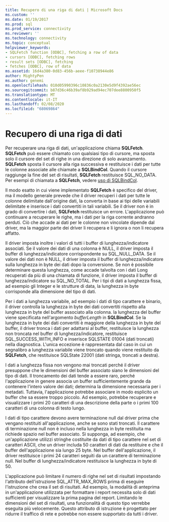 ```yaml
---
title: Recupero di una riga di dati | Microsoft Docs
ms.custom: ''
ms.date: 01/19/2017
ms.prod: sql
ms.prod_service: connectivity
ms.reviewer: ''
ms.technology: connectivity
ms.topic: conceptual
helpviewer_keywords:
- SQLFetch function [ODBC], fetching a row of data
- cursors [ODBC], fetching rows
- result sets [ODBC], fetching
- fetches [ODBC], row of data
ms.assetid: 16d4a380-0d83-456b-aeee-f10738944e86
author: MightyPen
ms.author: genemi
ms.openlocfilehash: 010d05990396c10836c0a2130e5d9f4392ae56ec
ms.sourcegitcommit: b87d36c46b39af8b929ad94ec707dee8800950f5
ms.translationtype: MT
ms.contentlocale: it-IT
ms.lasthandoff: 02/08/2020
ms.locfileid: "68069864"
---
```

# <a name="fetching-a-row-of-data"></a>Recupero di una riga di dati
Per recuperare una riga di dati, un'applicazione chiama **SQLFetch**. **SQLFetch** può essere chiamato con qualsiasi tipo di cursore, ma sposta solo il cursore del set di righe in una direzione di solo avanzamento. **SQLFetch** sposta il cursore alla riga successiva e restituisce i dati per tutte le colonne associate alle chiamate a **SQLBindCol**. Quando il cursore raggiunge la fine del set di risultati, **SQLFetch** restituisce SQL_NO_DATA. Per esempi di chiamata a **SQLFetch**, vedere [uso di SQLBindCol](../../../odbc/reference/develop-app/using-sqlbindcol.md).  
  
 Il modo esatto in cui viene implementato **SQLFetch** è specifico del driver, ma il modello generale prevede che il driver recuperi i dati per tutte le colonne delimitate dall'origine dati, la converta in base ai tipi delle variabili delimitate e inserisce i dati convertiti in tali variabili. Se il driver non è in grado di convertire i dati, **SQLFetch** restituisce un errore. L'applicazione può continuare a recuperare le righe, ma i dati per la riga corrente andranno perduti. Ciò che accade ai dati per le colonne non vincolate dipende dal driver, ma la maggior parte dei driver li recupera e li ignora o non li recupera affatto.  
  
 Il driver imposta inoltre i valori di tutti i buffer di lunghezza/indicatore associati. Se il valore dei dati di una colonna è NULL, il driver imposta il buffer di lunghezza/indicatore corrispondente su SQL_NULL_DATA. Se il valore dei dati non è NULL, il driver imposta il buffer di lunghezza/indicatore sulla lunghezza in byte dei dati dopo la conversione. Se non è possibile determinare questa lunghezza, come accade talvolta con i dati Long recuperati da più di una chiamata di funzione, il driver imposta il buffer di lunghezza/indicatore su SQL_NO_TOTAL. Per i tipi di dati a lunghezza fissa, ad esempio gli Integer e le strutture di data, la lunghezza in byte corrisponde alla dimensione del tipo di dati.  
  
 Per i dati a lunghezza variabile, ad esempio i dati di tipo carattere e binario, il driver controlla la lunghezza in byte dei dati convertiti rispetto alla lunghezza in byte del buffer associato alla colonna. la lunghezza del buffer viene specificata nell'argomento *bufferLength* in **SQLBindCol**. Se la lunghezza in byte dei dati convertiti è maggiore della lunghezza in byte del buffer, il driver tronca i dati per adattarsi al buffer, restituisce la lunghezza non troncata nel buffer di lunghezza/indicatore, restituisce SQL_SUCCESS_WITH_INFO e inserisce SQLSTATE 01004 (dati troncati) nella diagnostica. L'unica eccezione è rappresentata dal caso in cui un segnalibro a lunghezza variabile viene troncato quando viene restituito da **SQLFetch**, che restituisce SQLState 22001 (dati stringa, troncati a destra).  
  
 I dati a lunghezza fissa non vengono mai troncati perché il driver presuppone che le dimensioni del buffer associato siano le dimensioni del tipo di dati. Il troncamento dei dati tende a essere raro, perché l'applicazione in genere associa un buffer sufficientemente grande da contenere l'intero valore dei dati; determina la dimensione necessaria per i metadati. Tuttavia, l'applicazione potrebbe associare in modo esplicito un buffer che sa essere troppo piccolo. Ad esempio, potrebbe recuperare e visualizzare i primi 20 caratteri di una descrizione della parte o i primi 100 caratteri di una colonna di testo lungo.  
  
 I dati di tipo carattere devono avere terminazione null dal driver prima che vengano restituiti all'applicazione, anche se sono stati troncati. Il carattere di terminazione null non è incluso nella lunghezza in byte restituita ma richiede spazio nel buffer associato. Si supponga, ad esempio, che un'applicazione utilizzi stringhe costituite da dati di tipo carattere nel set di caratteri ASCII, che un driver includa 50 caratteri di dati da restituire e che il buffer dell'applicazione sia lungo 25 byte. Nel buffer dell'applicazione, il driver restituisce i primi 24 caratteri seguiti da un carattere di terminazione null. Nel buffer di lunghezza/indicatore restituisce la lunghezza in byte di 50.  
  
 L'applicazione può limitare il numero di righe nel set di risultati impostando l'attributo dell'istruzione SQL_ATTR_MAX_ROWS prima di eseguire l'istruzione che crea il set di risultati. Ad esempio, la modalità di anteprima in un'applicazione utilizzata per formattare i report necessita solo di dati sufficienti per visualizzare la prima pagina del report. Limitando le dimensioni del set di risultati, una funzionalità di questo tipo verrebbe eseguita più velocemente. Questo attributo di istruzione è progettato per ridurre il traffico di rete e potrebbe non essere supportato da tutti i driver.
